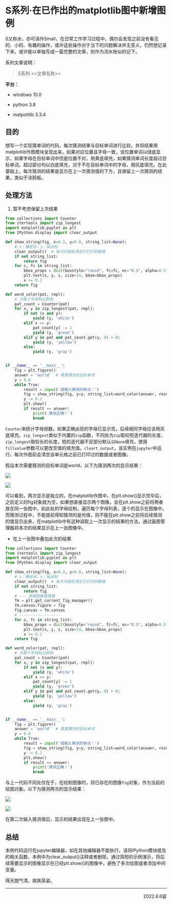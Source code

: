# S系列·在已作出的matplotlib图中新增图例

S又称水，亦可读作Small，在日常工作学习过程中，偶尔会发现之前没有看见的、小的、有趣的操作，或许这些操作对于当下的问题解决并无意义，仍然想记录下来，或许能以单独写成一篇完整的文章，则作为流水账似的记下。

系列文章说明：

> S系列·<<文章名称>>

**平台：**

- windows 10.0

- python 3.8

- matpoltlib 3.3.4

## 目的

想写一个实现猜单词的代码，每次猜测结果与目标单词进行比较，并将结果用matplotlib作图模块呈现出来，如果对应位置且字母一致，该位置单词以绿底显示，如果字母在目标单词中但是位置不对，用黄底填充，如果猜测单词长度超过目标单词，超过部分均以白底填充，对于不在目标单词中的字母，用灰底填充。在此基础上，每次猜测的结果是显示在上一次猜测值的下方，且保留上一次猜测的结果，类似于涂鸦板。  

## 处理方法

1. 暂不考虑保留上次结果  

```python
from collections import Counter
from itertools import zip_longest
import matplotlib.pyplot as plt
from IPython.display import clear_output

def show_string(fig, x=0.3, y=0.8, string_list=None):
    # x：横坐标，y：纵坐标
    clear_output()  # 每次作图前清空已打印的数据
    if not string_list:
        return fig
    for s, fc in string_list:
        bbox_props = dict(boxstyle="round", fc=fc, ec="0.5", alpha=0.5)
        plt.text(x, y, s, size=14, bbox=bbox_props)
        x += 0.1
    return fig

def word_color(pat, repl):
    # 为每个字母标记颜色
    pat_count = Counter(pat)
    for x, y in zip_longest(pat, repl):
        if not (x and y):
            yield (y, 'white')
        elif x == y:
            pat_count[y] -= 1
            yield (y, 'green')
        elif y in pat and pat_count.get(y, 0) > 0:
            yield (y, 'yellow')
        else:
            yield (y, 'gray')


if __name__ == '__main__':
    fig = plt.figure()
    answer = 'world'  # 需要猜测的目标单词
    y = 0.8
    while True:
        result = input('请输入猜测的单词：')
        fig = show_string(fig, y=y, string_list=word_color(answer, result))
        y -= 0.2
        plt.show()
        if result == answer:
            print('猜测正确！')
            break
```

`Counter`来统计字母频数，如果正确出现的字母已显示完，后续相同字母应该用灰底填充。`zip_longest`类似于内置的`zip`函数，不同处为`zip`取较短迭代器的长度，`zip_longest`取较长的长度，短的迭代器不足部分默认以`None`填充，使用`fillvalue`参数可以更改空值的填充值。`cleart_output`，该实例在`jupyter`中运行，每次作图前会清空该单元格之前已打印过的数据或者图像。  

假设本次需要猜测的目标单词是world，以下为猜测两次的显示结果：  

![](../images/S_xilie_2_1.png)  

![](../images/S_xilie_2_2.png)  

可以看到，两次显示是独立的，在matplotlib作图中，在plt.show()显示完毕后，之前定义的fig对象就为空，如果想直接显示两个图像，会在plt.show之前将两者放在同一张图中，如此处的字母绘制，遍历每个字母列表，逐个的显示在图像中，而猜测过程中，不能提前得知猜测的是何值，则不能在plt.show之前将后续猜测的值显示出来，在matplotlib中有这种调取上一次显示的结果的方法，通过画图管理器将本次的结果显示在上一张图像中。  

- 在上一张图中叠加此次的结果  

```python
from collections import Counter
from itertools import zip_longest
import matplotlib.pyplot as plt
from IPython.display import clear_output

def show_string(fig, x=0.3, y=0.8, string_list=None):
    # x：横坐标，y：纵坐标
    clear_output()  # 每次作图前清空已打印的数据
    if not string_list:
        return fig
    # --- 调用图像管理器
    fm = plt.get_current_fig_manager()
    fm.canvas.figure = fig
    fig.canvas = fm.canvas
    # ------------------
    for s, fc in string_list:
        bbox_props = dict(boxstyle="round", fc=fc, ec="0.5", alpha=0.5)
        plt.text(x, y, s, size=14, bbox=bbox_props)
        x += 0.1
    return fig

def word_color(pat, repl):
    # 为每个字母标记颜色
    pat_count = Counter(pat)
    for x, y in zip_longest(pat, repl):
        if not (x and y):
            yield (y, 'white')
        elif x == y:
            pat_count[y] -= 1
            yield (y, 'green')
        elif y in pat and pat_count.get(y, 0) > 0:
            yield (y, 'yellow')
        else:
            yield (y, 'gray')


if __name__ == '__main__':
    fig = plt.figure()
    answer = 'world'  # 需要猜测的目标单词
    y = 0.8
    while True:
        result = input('请输入猜测的单词：')
        fig = show_string(fig, y=y, string_list=word_color(answer, result))
        y -= 0.2
        plt.show()
        if result == answer:
            print('猜测正确！')
            break
```

与上一代码不同处仅在于，在绘制图像时，将已存在的图像`fig`对象，作为当前的绘图对象。以下为猜测两次的显示结果：  

![](../images/S_xilie_2_3.png)  

![](../images/S_xilie_2_4.png)  

在第二次输入猜测值后，显示的结果出现在上一张图中。  

## 总结

本例代码运行在jupyter编辑器，如在其他编辑器不能执行，请将IPython模块提及的相关函数，本例中为clear_output()注释或者删除。通过简短的示例演示，将后续需要显示的图像显示在已经plt.show()的图像中，避免了多次绘图或者添加中间变量。  

得天朗气清，飒爽英姿。  

----

<p align="right">2022.6.6留</p>
